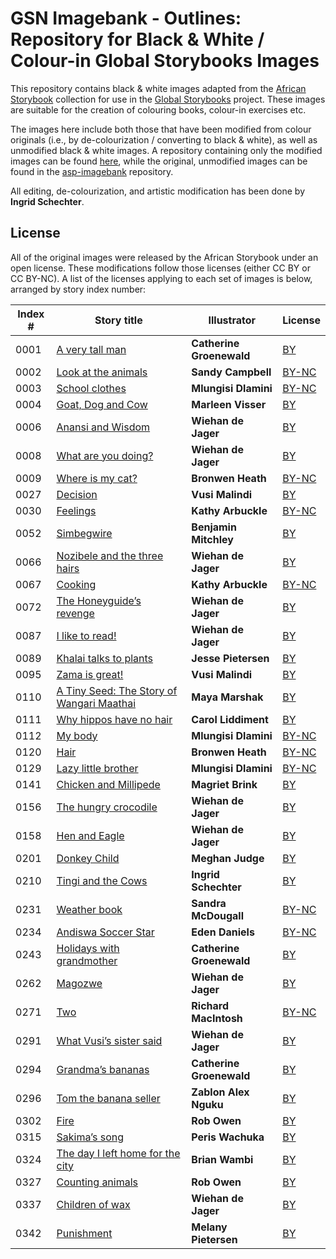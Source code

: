 # GSN Imagebank - Outlines: Repository for Black & White / Colour-in Global Storybooks Images

This repository contains black & white images adapted from the [African Storybook](https://www.africanstorybook.org) collection for use in the [Global Storybooks](https://globalstorybooks.net) project. These images are suitable for the creation of colouring books, colour-in exercises etc.

The images here include both those that have been modified from colour originals (i.e., by de-colourization / converting to black & white), as well as unmodified black & white images. A repository containing only the modified images can be found [here](https://github.com/global-asp/asp-imagebank-new/), while the original, unmodified images can be found in the [asp-imagebank](https://github.com/global-asp/asp-imagebank) repository.

All editing, de-colourization, and artistic modification has been done by **Ingrid Schechter**.

## License

All of the original images were released by the African Storybook under an open license. These modifications follow those licenses (either CC BY or CC BY-NC). A list of the licenses applying to each set of images is below, arranged by story index number:

Index # | Story title | Illustrator | License
------- | ----------- | ----------- | -------
0001 | [A very tall man](https://storybookscanada.ca/stories/en/0001) | **Catherine Groenewald** | [BY](https://creativecommons.org/licenses/by/3.0/)
0002 | [Look at the animals](https://storybookscanada.ca/stories/en/0002) | **Sandy Campbell** | [BY-NC](https://creativecommons.org/licenses/by-nc/3.0/)
0003 | [School clothes](https://storybookscanada.ca/stories/en/0003) | **Mlungisi Dlamini** | [BY-NC](https://creativecommons.org/licenses/by-nc/3.0/)
0004 | [Goat, Dog and Cow](https://storybookscanada.ca/stories/en/0004) | **Marleen Visser** | [BY](https://creativecommons.org/licenses/by/3.0/)
0006 | [Anansi and Wisdom](https://storybookscanada.ca/stories/en/0006) | **Wiehan de Jager** | [BY](https://creativecommons.org/licenses/by/3.0/)
0008 | [What are you doing?](https://storybookscanada.ca/stories/en/0008) | **Wiehan de Jager** | [BY](https://creativecommons.org/licenses/by/3.0/)
0009 | [Where is my cat?](https://storybookscanada.ca/stories/en/0009) | **Bronwen Heath** | [BY-NC](https://creativecommons.org/licenses/by-nc/3.0/)
0027 | [Decision](https://storybookscanada.ca/stories/en/0027) | **Vusi Malindi** | [BY](https://creativecommons.org/licenses/by/4.0/)
0030 | [Feelings](https://storybookscanada.ca/stories/en/0030) | **Kathy Arbuckle** | [BY-NC](https://creativecommons.org/licenses/by-nc/3.0/)
0052 | [Simbegwire](https://storybookscanada.ca/stories/en/0052) | **Benjamin Mitchley** | [BY](https://creativecommons.org/licenses/by/3.0/)
0066 | [Nozibele and the three hairs](https://storybookscanada.ca/stories/en/0066) | **Wiehan de Jager** | [BY](https://creativecommons.org/licenses/by/3.0/)
0067 | [Cooking](https://storybookscanada.ca/stories/en/0067) | **Kathy Arbuckle** | [BY-NC](https://creativecommons.org/licenses/by-nc/3.0/)
0072 | [The Honeyguide’s revenge](https://storybookscanada.ca/stories/en/0072) | **Wiehan de Jager** | [BY](https://creativecommons.org/licenses/by/3.0/)
0087 | [I like to read!](https://storybookscanada.ca/stories/en/0087) | **Wiehan de Jager** | [BY](https://creativecommons.org/licenses/by/3.0/)
0089 | [Khalai talks to plants](https://storybookscanada.ca/stories/en/0089) | **Jesse Pietersen** | [BY](https://creativecommons.org/licenses/by/4.0/)
0095 | [Zama is great!](https://storybookscanada.ca/stories/en/0095) | **Vusi Malindi** | [BY](https://creativecommons.org/licenses/by/3.0/)
0110 | [A Tiny Seed: The Story of Wangari Maathai](https://storybookscanada.ca/stories/en/0110) | **Maya Marshak** | [BY](https://creativecommons.org/licenses/by/4.0/)
0111 | [Why hippos have no hair](https://storybookscanada.ca/stories/en/0111) | **Carol Liddiment** | [BY](https://creativecommons.org/licenses/by/3.0/)
0112 | [My body](https://storybookscanada.ca/stories/en/0112) | **Mlungisi Dlamini** | [BY-NC](https://creativecommons.org/licenses/by-nc/3.0/)
0120 | [Hair](https://storybookscanada.ca/stories/en/0120) | **Bronwen Heath** | [BY-NC](https://creativecommons.org/licenses/by-nc/3.0/)
0129 | [Lazy little brother](https://storybookscanada.ca/stories/en/0129) | **Mlungisi Dlamini** | [BY-NC](https://creativecommons.org/licenses/by-nc/3.0/)
0141 | [Chicken and Millipede](https://storybookscanada.ca/stories/en/0141) | **Magriet Brink** | [BY](https://creativecommons.org/licenses/by/3.0/)
0156 | [The hungry crocodile](https://storybookscanada.ca/stories/en/0156) | **Wiehan de Jager** | [BY](https://creativecommons.org/licenses/by/3.0/)
0158 | [Hen and Eagle](https://storybookscanada.ca/stories/en/0158) | **Wiehan de Jager** | [BY](https://creativecommons.org/licenses/by/3.0/)
0201 | [Donkey Child](https://storybookscanada.ca/stories/en/0201) | **Meghan Judge** | [BY](https://creativecommons.org/licenses/by/4.0/)
0210 | [Tingi and the Cows](https://storybookscanada.ca/stories/en/0210) | **Ingrid Schechter** | [BY](https://creativecommons.org/licenses/by/3.0/)
0231 | [Weather book](https://storybookscanada.ca/stories/en/0231) | **Sandra McDougall** | [BY-NC](https://creativecommons.org/licenses/by-nc/3.0/)
0234 | [Andiswa Soccer Star](https://storybookscanada.ca/stories/en/0234) | **Eden Daniels** | [BY-NC](https://creativecommons.org/licenses/by-nc/3.0/)
0243 | [Holidays with grandmother](https://storybookscanada.ca/stories/en/0243) | **Catherine Groenewald** | [BY](https://creativecommons.org/licenses/by/4.0/)
0262 | [Magozwe](https://storybookscanada.ca/stories/en/0262) | **Wiehan de Jager** | [BY](https://creativecommons.org/licenses/by/4.0/)
0271 | [Two](https://storybookscanada.ca/stories/en/0271) | **Richard MacIntosh** | [BY-NC](https://creativecommons.org/licenses/by-nc/3.0/)
0291 | [What Vusi’s sister said](https://storybookscanada.ca/stories/en/0291) | **Wiehan de Jager** | [BY](https://creativecommons.org/licenses/by/3.0/)
0294 | [Grandma’s bananas](https://storybookscanada.ca/stories/en/0294) | **Catherine Groenewald** | [BY](https://creativecommons.org/licenses/by/3.0/)
0296 | [Tom the banana seller](https://storybookscanada.ca/stories/en/0296) | **Zablon Alex Nguku** | [BY](https://creativecommons.org/licenses/by/4.0/)
0302 | [Fire](https://storybookscanada.ca/stories/en/0302) | **Rob Owen** | [BY](https://creativecommons.org/licenses/by/3.0/)
0315 | [Sakima’s song](https://storybookscanada.ca/stories/en/0315) | **Peris Wachuka** | [BY](https://creativecommons.org/licenses/by/4.0/)
0324 | [The day I left home for the city](https://storybookscanada.ca/stories/en/0324) | **Brian Wambi** | [BY](https://creativecommons.org/licenses/by/4.0/)
0327 | [Counting animals](https://storybookscanada.ca/stories/en/0327) | **Rob Owen** | [BY](https://creativecommons.org/licenses/by/3.0/)
0337 | [Children of wax](https://storybookscanada.ca/stories/en/0337) | **Wiehan de Jager** | [BY](https://creativecommons.org/licenses/by/3.0/)
0342 | [Punishment](https://storybookscanada.ca/stories/en/0342) | **Melany Pietersen** | [BY](https://creativecommons.org/licenses/by/3.0/)
